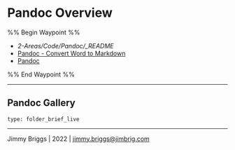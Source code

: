 # Pandoc Overview

%% Begin Waypoint %%

* *2-Areas/Code/Pandoc/_README*
* [Pandoc - Convert Word to Markdown](Pandoc%20-%20Convert%20Word%20to%20Markdown.md)
* [Pandoc](Pandoc.md)

%% End Waypoint %%

---

## Pandoc Gallery

````ccard
type: folder_brief_live
````

---

Jimmy Briggs | 2022 | <jimmy.briggs@jimbrig.com>
